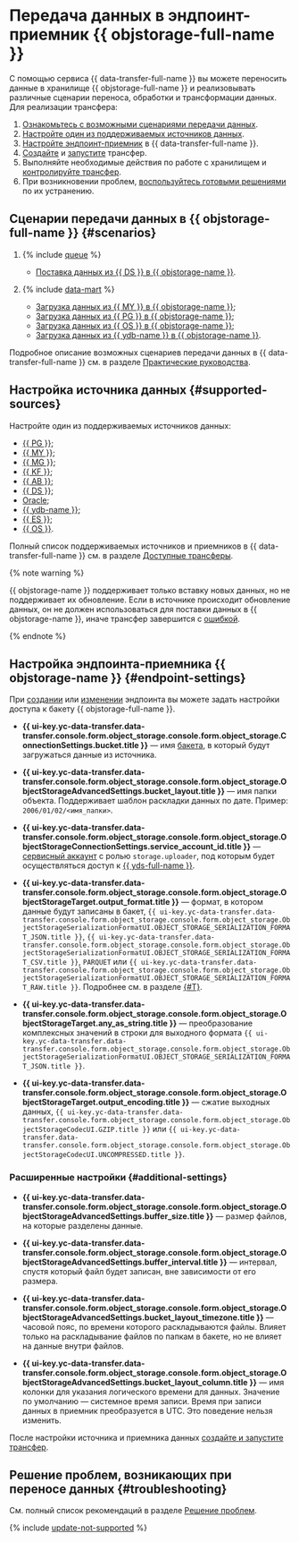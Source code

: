# Передача данных в эндпоинт-приемник {{ objstorage-full-name }}

С помощью сервиса {{ data-transfer-full-name }} вы можете переносить данные в хранилище {{ objstorage-full-name }} и реализовывать различные сценарии переноса, обработки и трансформации данных. Для реализации трансфера:

1. [Ознакомьтесь с возможными сценариями передачи данных](#scenarios).
1. [Настройте один из поддерживаемых источников данных](#supported-sources).
1. [Настройте эндпоинт-приемник](#endpoint-settings) в {{ data-transfer-full-name }}.
1. [Cоздайте](../../transfer.md#create) и [запустите](../../transfer.md#activate) трансфер.
1. Выполняйте необходимые действия по работе с хранилищем и [контролируйте трансфер](../../monitoring.md).
1. При возникновении проблем, [воспользуйтесь готовыми решениями](../../../../data-transfer/troubleshooting/index.md) по их устранению.

## Сценарии передачи данных в {{ objstorage-full-name }} {#scenarios}

1. {% include [queue](../../../../_includes/data-transfer/scenario-captions/queue.md) %}
    * [Поставка данных из {{ DS }} в {{ objstorage-name }}](../../../tutorials/yds-to-objstorage.md).

1. {% include [data-mart](../../../../_includes/data-transfer/scenario-captions/storage.md) %}
    
    * [Загрузка данных из {{ MY }} в {{ objstorage-name }}](../../../tutorials/mmy-objs-migration.md);
    * [Загрузка данных из {{ PG }} в {{ objstorage-name }}](../../../tutorials/mpg-to-objstorage.md);
    * [Загрузка данных из {{ OS }} в {{ objstorage-name }}](../../../tutorials/opensearch-to-object-storage.md);
    * [Загрузка данных из {{ ydb-name }} в {{ objstorage-name }}](../../../tutorials/ydb-to-object-storage.md).

Подробное описание возможных сценариев передачи данных в {{ data-transfer-full-name }} см. в разделе [Практические руководства](../../../tutorials/index.md).

## Настройка источника данных {#supported-sources}

Настройте один из поддерживаемых источников данных:

* [{{ PG }}](../source/postgresql.md);
* [{{ MY }}](../source/mysql.md);
* [{{ MG }}](../source/mongodb.md);
* [{{ KF }}](../source/kafka.md);
* [{{ AB }}](../../../transfer-matrix.md#airbyte);
* [{{ DS }}](../source/data-streams.md);
* [Oracle](../source/oracle.md);
* [{{ ydb-name }}](../source/ydb.md);
* [{{ ES }}](../source/elasticsearch.md);
* [{{ OS }}](../source/opensearch.md).

Полный список поддерживаемых источников и приемников в {{ data-transfer-full-name }} см. в разделе [Доступные трансферы](../../../transfer-matrix.md).

{% note warning %}

{{ objstorage-name }} поддерживает только вставку новых данных, но не поддерживает их обновление. Если в источнике происходит обновление данных, он не должен использоваться для поставки данных в {{ objstorage-name }}, иначе трансфер завершится с [ошибкой](#update-not-supported).

{% endnote %}

## Настройка эндпоинта-приемника {{ objstorage-name }} {#endpoint-settings}

При [создании](../index.md#create) или [изменении](../index.md#update) эндпоинта вы можете задать настройки доступа к бакету {{ objstorage-full-name }}.


* **{{ ui-key.yc-data-transfer.data-transfer.console.form.object_storage.console.form.object_storage.ConnectionSettings.bucket.title }}** — имя [бакета](../../../../storage/concepts/bucket.md), в который будут загружаться данные из источника.

* **{{ ui-key.yc-data-transfer.data-transfer.console.form.object_storage.console.form.object_storage.ObjectStorageAdvancedSettings.bucket_layout.title }}** — имя папки объекта. Поддерживает шаблон раскладки данных по дате. Пример: `2006/01/02/<имя_папки>`.

* **{{ ui-key.yc-data-transfer.data-transfer.console.form.object_storage.console.form.object_storage.ObjectStorageConnectionSettings.service_account_id.title }}** — [сервисный аккаунт](../../../../iam/concepts/users/service-accounts.md) с ролью `storage.uploader`, под которым будет осуществляться доступ к [{{ yds-full-name }}](../../../../data-streams/).


* **{{ ui-key.yc-data-transfer.data-transfer.console.form.object_storage.console.form.object_storage.ObjectStorageTarget.output_format.title }}** — формат, в котором данные будут записаны в бакет, `{{ ui-key.yc-data-transfer.data-transfer.console.form.object_storage.console.form.object_storage.ObjectStorageSerializationFormatUI.OBJECT_STORAGE_SERIALIZATION_FORMAT_JSON.title }}`, `{{ ui-key.yc-data-transfer.data-transfer.console.form.object_storage.console.form.object_storage.ObjectStorageSerializationFormatUI.OBJECT_STORAGE_SERIALIZATION_FORMAT_CSV.title }}`, `PARQUET` или `{{ ui-key.yc-data-transfer.data-transfer.console.form.object_storage.console.form.object_storage.ObjectStorageSerializationFormatUI.OBJECT_STORAGE_SERIALIZATION_FORMAT_RAW.title }}`. Подробнее см. в разделе [{#T}](../../../concepts/serializer.md#serializer-s3).

* **{{ ui-key.yc-data-transfer.data-transfer.console.form.object_storage.console.form.object_storage.ObjectStorageTarget.any_as_string.title }}** — преобразование комплексных значений в строки для выходного формата `{{ ui-key.yc-data-transfer.data-transfer.console.form.object_storage.console.form.object_storage.ObjectStorageSerializationFormatUI.OBJECT_STORAGE_SERIALIZATION_FORMAT_JSON.title }}`.

* **{{ ui-key.yc-data-transfer.data-transfer.console.form.object_storage.console.form.object_storage.ObjectStorageTarget.output_encoding.title }}** — сжатие выходных данных, `{{ ui-key.yc-data-transfer.data-transfer.console.form.object_storage.console.form.object_storage.ObjectStorageCodecUI.GZIP.title }}` или `{{ ui-key.yc-data-transfer.data-transfer.console.form.object_storage.console.form.object_storage.ObjectStorageCodecUI.UNCOMPRESSED.title }}`.

### Расширенные настройки {#additional-settings}

* **{{ ui-key.yc-data-transfer.data-transfer.console.form.object_storage.console.form.object_storage.ObjectStorageAdvancedSettings.buffer_size.title }}** — размер файлов, на которые разделены данные.

* **{{ ui-key.yc-data-transfer.data-transfer.console.form.object_storage.console.form.object_storage.ObjectStorageAdvancedSettings.buffer_interval.title }}** — интервал, спустя который файл будет записан, вне зависимости от его размера.

* **{{ ui-key.yc-data-transfer.data-transfer.console.form.object_storage.console.form.object_storage.ObjectStorageAdvancedSettings.bucket_layout_timezone.title }}** — часовой пояс, по времени которого раскладываются файлы. Влияет только на раскладывание файлов по папкам в бакете, но не влияет на данные внутри файлов.

* **{{ ui-key.yc-data-transfer.data-transfer.console.form.object_storage.console.form.object_storage.ObjectStorageAdvancedSettings.bucket_layout_column.title }}** — имя колонки для указания логического времени для данных. Значение по умолчанию — системное время записи. Время при записи данных в приемник преобразуется в UTC. Это поведение нельзя изменить.

После настройки источника и приемника данных [создайте и запустите трансфер](../../transfer.md#create).

## Решение проблем, возникающих при переносе данных {#troubleshooting}

См. полный список рекомендаций в разделе [Решение проблем](../../../troubleshooting/index.md).

{% include [update-not-supported](../../../../_includes/data-transfer/troubles/object-storage/update-not-supported.md) %}

